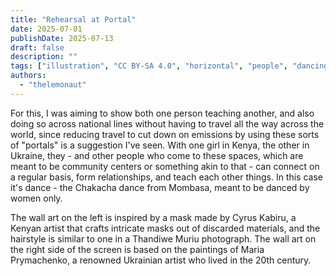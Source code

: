 ```yaml
---
title: "Rehearsal at Portal"
date: 2025-07-01
publishDate: 2025-07-13
draft: false
description: ""
tags: ["illustration", "CC BY-SA 4.0", "horizontal", "people", "dancing", "africa", "ukraine", "2025-collab" ]
authors:
  - "thelemonaut"
---
```


For this, I was aiming to show both one person teaching another, and also doing so across national lines without having to travel all the way across the world, since reducing travel to cut down on emissions by using these sorts of "portals" is a suggestion I've seen. With one girl in Kenya, the other in Ukraine, they - and other people who come to these spaces, which are meant to be community centers or something akin to that - can connect on a regular basis, form relationships, and teach each other things. In this case it's dance - the Chakacha dance from Mombasa, meant to be danced by women only.

The wall art on the left is inspired by a mask made by Cyrus Kabiru, a Kenyan artist that crafts intricate masks out of discarded materials, and the hairstyle is similar to one in a Thandiwe Muriu photograph. The wall art on the right side of the screen is based on the paintings of Maria Prymachenko, a renowned Ukrainian artist who lived in the 20th century.

